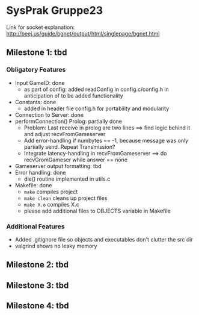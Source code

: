 SysPrak Gruppe23
====================================

Link for socket explanation: http://beej.us/guide/bgnet/output/html/singlepage/bgnet.html

Milestone 1: tbd
----------------
### Obligatory Features
* Input GameID: done
  * as part of config: added readConfig in config.c/config.h in anticipation of to be added functionality
* Constants: done
  * added in header file config.h for portability and modularity
* Connection to Server: done
* performConnection() Prolog: partially done
  * Problem: Last receive in prolog are two lines ==> find logic behind it and adjust recvFromGameserver
  * Add error-handling if numbytes == -1, because message was only partially send. Repeat Transmission?
  * Integrate latency-handling in recvFromGameserver ==> do recvGromGameser while answer == none
* Gameserver output formatting: tbd
* Error handling: done
  * die() routine implemented in utils.c
* Makefile: done
  * `make` compiles project
  * `make clean` cleans up project files
  * `make X.o` compiles X.c
  * please add additional files to OBJECTS variable in Makefile

### Additional Features
* Added .gitignore file so objects and executables don't clutter the src dir
* valgrind shows no leaky memory

Milestone 2: tbd
----------------

Milestone 3: tbd
----------------

Milestone 4: tbd
----------------
